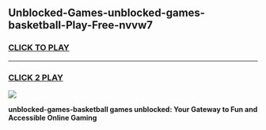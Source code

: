 
## Unblocked-Games-unblocked-games-basketball-Play-Free-nvvw7
<h3>
<a href="https://premium76.site?title=unblocked-games-basketball&ref=10A">CLICK TO PLAY</a></h3>
<hr>

<h3>
<a href="https://premium76.site?title=unblocked-games-basketball&ref=10A">CLICK 2 PLAY</a>
  
</h3>

<a href="https://premium76.site?title=unblocked-games-basketball&ref=10A"><img src="https://clearcache.store/games.png"></a>


**unblocked-games-basketball games unblocked: Your Gateway to Fun and Accessible Online Gaming**
